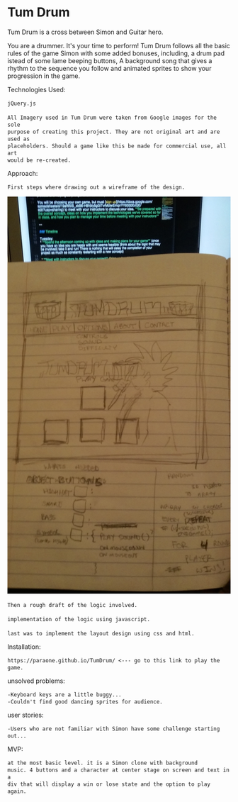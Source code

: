 # Tum Drum

Tum Drum is a cross between Simon and Guitar hero.

You are a drummer. It's your time to perform! Tum Drum follows all the 
basic rules of the game Simon with some added bonuses, including, a drum pad
istead of some lame beeping buttons, A background song that gives a rhythm 
to the sequence you follow and animated sprites to show your progression in the game.

Technologies Used:

	jQuery.js

	All Imagery used in Tum Drum were taken from Google images for the sole
	purpose of creating this project. They are not original art and are used as
	placeholders. Should a game like this be made for commercial use, all art
	would be re-created.

Approach:
	
	First steps where drawing out a wireframe of the design.

![](https://raw.githubusercontent.com/Paraone/TumDrum/master/imgs/wire1.jpg)


	Then a rough draft of the logic involved.

	implementation of the logic using javascript.

	last was to implement the layout design using css and html.

Installation:
	
	https://paraone.github.io/TumDrum/ <--- go to this link to play the game.

unsolved problems:
	
	-Keyboard keys are a little buggy...
	-Couldn't find good dancing sprites for audience.

user stories:
	
	-Users who are not familiar with Simon have some challenge starting out...

MVP:
	
	at the most basic level. it is a Simon clone with background 
	music. 4 buttons and a character at center stage on screen and text in a 
	div that will display a win or lose state and the option to play again.

